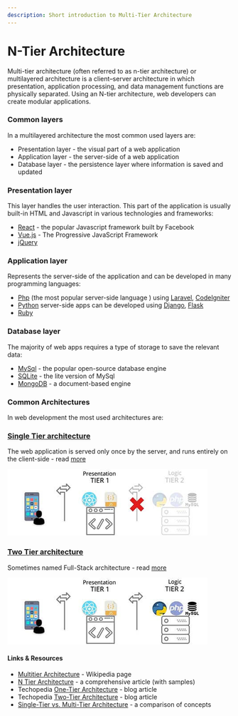 ```yaml
---
description: Short introduction to Multi-Tier Architecture
---
```


# N-Tier Architecture

Multi-tier architecture \(often referred to as n-tier architecture\) or multilayered architecture is a client–server architecture in which presentation, application processing, and data management functions are physically separated. Using an N-tier architecture, web developers can create modular applications.

### Common layers

In a multilayered architecture the most common used layers are:

* Presentation layer - the visual part of a web application
* Application layer - the server-side of a web application 
* Database layer - the persistence layer where information is saved and updated 

### Presentation layer

This layer handles the user interaction. This part of the application is usually built-in HTML and Javascript in various technologies and frameworks:

* [React](https://reactjs.org/) - the popular Javascript framework built by Facebook
* [Vue.js](https://vuejs.org/) - The Progressive JavaScript Framework
* [jQuery](https://jquery.com/)   

### Application layer

Represents the server-side of the application and can be developed in many programming languages:

* [Php](https://www.php.net/) \(the most popular server-side language \) using [Laravel](https://laravel.com/), [CodeIgniter](https://www.codeigniter.com/)
* [Python](https://www.python.org/) server-side apps can be developed using [Django](https://www.djangoproject.com/), [Flask](http://flask.pocoo.org/)
* [Ruby](https://www.ruby-lang.org/en/)

### Database layer

The majority of web apps requires a type of storage to save the relevant data:

* [MySql](https://www.mysql.com/) - the popular open-source database engine 
* [SQLite](https://www.sqlite.org/index.html) - the lite version of MySql
* [MongoDB](https://www.mongodb.com/) - a document-based engine



### Common Architectures

In web development the most used architectures are:

### [Single Tier architecture](https://github.com/app-generator/docs/tree/a7c2441bf81cb9d2ad47b81b25204d5fc21897d9/what-is/single-tier-architecture/README.md)

The web application is served only once by the server, and runs entirely on the client-side - read [more](https://github.com/app-generator/docs/tree/a7c2441bf81cb9d2ad47b81b25204d5fc21897d9/what-is/single-tier-architecture/README.md)

![Single Tier architecture](https://raw.githubusercontent.com/app-generator/static/master/docs/single-tier-architecture-sm.jpg)

### [Two Tier architecture](https://github.com/app-generator/docs/tree/a7c2441bf81cb9d2ad47b81b25204d5fc21897d9/what-is/two-tier-architecture/README.md)

Sometimes named Full-Stack architecture - read [more](https://github.com/app-generator/docs/tree/a7c2441bf81cb9d2ad47b81b25204d5fc21897d9/what-is/two-tier-architecture/README.md)

![Two Tier architecture](https://raw.githubusercontent.com/app-generator/static/master/docs/two-tier-architecture-sm.jpg)

#### Links & Resources

* [Multitier Architecture](https://en.wikipedia.org/wiki/Multitier_architecture) - Wikipedia page 
* [N Tier Architecture](https://www.guru99.com/n-tier-architecture-system-concepts-tips.html) - a comprehensive article \(with samples\)
* Techopedia [One-Tier Architecture](https://www.techopedia.com/definition/17374/one-tier-architecture) - blog article
* Techopedia [Two-Tier Architecture](https://www.techopedia.com/definition/467/two-tier-architecture) - blog article 
* [Single-Tier vs. Multi-Tier Architecture](https://docs.bitnami.com/google-templates/singletier-vs-multitier/) - a comparison of concepts 

